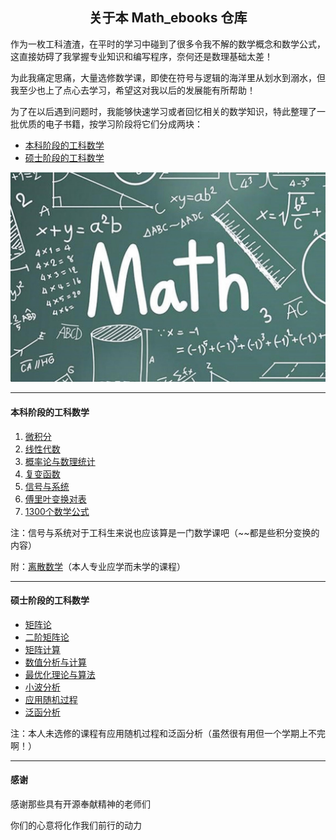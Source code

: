 <h2 align = "center">关于本 Math_ebooks 仓库</h2>

作为一枚工科渣渣，在平时的学习中碰到了很多令我不解的数学概念和数学公式，这直接妨碍了我掌握专业知识和编写程序，奈何还是数理基础太差！

为此我痛定思痛，大量选修数学课，即使在符号与逻辑的海洋里从划水到溺水，但我至少也上了点心去学习，希望这对我以后的发展能有所帮助！

为了在以后遇到问题时，我能够快速学习或者回忆相关的数学知识，特此整理了一批优质的电子书籍，按学习阶段将它们分成两块：

- [本科阶段的工科数学](#本科阶段的工科数学)
- [硕士阶段的工科数学](#硕士阶段的工科数学)

<img src="https://raw.githubusercontent.com/chubbylhao/Math_ebooks/main/mathematics-png.jpg" style="zoom:80%;" />

------

#### 本科阶段的工科数学

1. [微积分](https://github.com/chubbylhao/Math_ebooks/blob/main/%E5%BE%AE%E7%A7%AF%E5%88%86.pdf)
2. [线性代数](https://github.com/chubbylhao/Math_ebooks/blob/main/%E7%BA%BF%E6%80%A7%E4%BB%A3%E6%95%B0.pdf)
3. [概率论与数理统计](https://github.com/chubbylhao/Math_ebooks/blob/main/%E6%A6%82%E7%8E%87%E8%AE%BA%E4%B8%8E%E6%95%B0%E7%90%86%E7%BB%9F%E8%AE%A1.pdf)
4. [复变函数](https://github.com/chubbylhao/Math_ebooks/blob/main/%E5%A4%8D%E5%8F%98%E5%87%BD%E6%95%B0.pdf)
5. [信号与系统](https://github.com/chubbylhao/Math_ebooks/blob/main/%E4%BF%A1%E5%8F%B7%E4%B8%8E%E7%B3%BB%E7%BB%9F(%E8%8B%B1).pdf)
6. [傅里叶变换对表](https://github.com/chubbylhao/Math_ebooks/blob/main/%E5%82%85%E9%87%8C%E5%8F%B6%E5%8F%98%E6%8D%A2%E5%AF%B9%E8%A1%A8.pdf)
7. [1300个数学公式](https://github.com/chubbylhao/Math_ebooks/blob/main/1300%E4%B8%AA%E6%95%B0%E5%AD%A6%E5%85%AC%E5%BC%8F.pdf)

注：信号与系统对于工科生来说也应该算是一门数学课吧（~~都是些积分变换的内容）

附：[离散数学](https://github.com/chubbylhao/Math_ebooks/blob/main/%E7%A6%BB%E6%95%A3%E6%95%B0%E5%AD%A6.pdf)（本人专业应学而未学的课程）

------

#### 硕士阶段的工科数学

- [矩阵论](https://github.com/chubbylhao/Math_ebooks/blob/main/%E7%9F%A9%E9%98%B5%E8%AE%BA.pdf)
- [二阶矩阵论](https://github.com/chubbylhao/Math_ebooks/blob/main/%E4%BA%8C%E9%98%B6%E7%9F%A9%E9%98%B5%E8%AE%BA.pdf)
- [矩阵计算](https://github.com/chubbylhao/Math_ebooks/blob/main/%E7%9F%A9%E9%98%B5%E8%AE%A1%E7%AE%97.pdf)
- [数值分析与计算](https://github.com/chubbylhao/Math_ebooks/blob/main/%E6%95%B0%E5%80%BC%E5%88%86%E6%9E%90%E4%B8%8E%E8%AE%A1%E7%AE%97.pdf)
- [最优化理论与算法](https://github.com/chubbylhao/Math_ebooks/blob/main/%E6%9C%80%E4%BC%98%E5%8C%96%E7%90%86%E8%AE%BA%E4%B8%8E%E7%AE%97%E6%B3%95.pdf)
- [小波分析](https://github.com/chubbylhao/Math_ebooks/blob/main/%E5%B0%8F%E6%B3%A2%E5%88%86%E6%9E%90.pdf)
- [应用随机过程](https://github.com/chubbylhao/Math_ebooks/blob/main/%E5%BA%94%E7%94%A8%E9%9A%8F%E6%9C%BA%E8%BF%87%E7%A8%8B.pdf)
- [泛函分析](https://github.com/chubbylhao/Math_ebooks/blob/main/%E6%B3%9B%E5%87%BD%E5%88%86%E6%9E%90.pdf)

注：本人未选修的课程有应用随机过程和泛函分析（虽然很有用但一个学期上不完啊！）

------

#### 感谢

感谢那些具有开源奉献精神的老师们

你们的心意将化作我们前行的动力